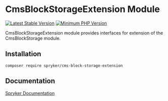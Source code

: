 # CmsBlockStorageExtension Module
[![Latest Stable Version](https://poser.pugx.org/spryker/cms-block-storage-extension/v/stable.svg)](https://packagist.org/packages/spryker/cms-block-storage-extension)
[![Minimum PHP Version](https://img.shields.io/badge/php-%3E%3D%207.4-8892BF.svg)](https://php.net/)

CmsBlockStorageExtension module provides interfaces for extension of the CmsBlockStorage module.

## Installation

```
composer require spryker/cms-block-storage-extension
```

## Documentation

[Spryker Documentation](https://docs.spryker.com)
